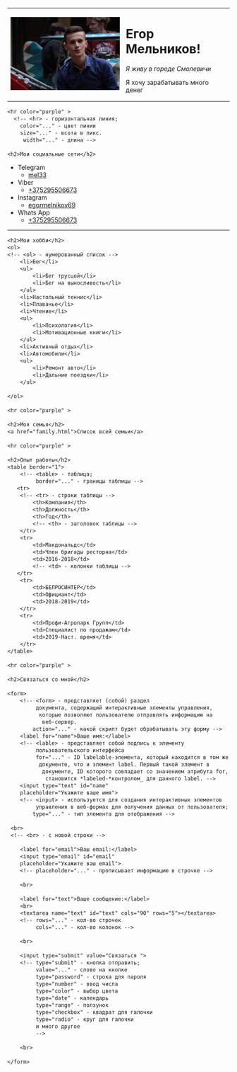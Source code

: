 <!DOCTYPE html>
<html>
<head>
    <meta charset="UTF-8" />
    <title>Egor CV</title>
    <!-- Наименование файла -->
</head>
<body> 
    <table cellspacing="15">
        <!-- <table> - таблица
            cellspacing="15" - расстояние между колонками -->
        <tr>
            <!-- tr - строки таблицы -->
            <td>
                <!-- td - колонки таблицы -->
                <img src="avatar.JPG" width="300" alt="Фото где я на 1 курсе">
                <!-- img - картинка; 
                src="..." - расположение файла
                width="300" - размер картинки; 
                alt="..." - описание фото -->
            </td>
            <td>
                <h1>Егор Мельников!</h1>
                <!-- <h1> - заголовок 1 уровня -->
                <p><em>Я живу в городе Смолевичи</em> </p>
                <!-- <p> - параграфы в тексте;
                    <em> - курсив -->
                 <p>Я хочу зарабатывать много денег</p>
            </td>
        </tr>
    </table>
    

    <hr color="purple" > 
      <!-- <hr> - горизонтальная линия;
        color="..." - цвет линии
        size="..." - всота в пикс.
         width="..." - длина -->

    <h2>Мои социальные сети</h2>
  <ul>
    <!-- <ul> - маркированный список -->
<li>Telegram 
    <!-- <li> - элемент списка;
         <ol> - нумерованный список  -->
<ul><li><a href="https://t.me/mel133" target="_blank">mel33</a></li> </ul>
</li>
        
 <li>Viber
 <ul><li><a href="+375295506673">+375295506673</a>
    <!-- <a> - наименование гиперссылки;
        href="..." - ссылка для перехода
        target="_blank" - открыть ссылку в новом окне;
     -->
    </li></ul>
</li>

<li>Instagram
<ul><li><a href="https://instagram.com/egormelnikov69" target="_blank">
     egormelnikov69 </a></li></ul>
 </li> 
        
<li>Whats App
<ul><li><a href="+375295506673">
    +375295506673</a></li></ul>
</li> 
<!-- ОСТАНОВИЛСЯ НА 50 МИНУТЕ -->
  </ul>

  <hr color="purple" > 

    <h2>Мои хобби</h2>
    <ol>
    <!-- <ol> - нумерованный список -->
        <li>Бег</li>
        <ul>
            <li>Бег трусцой</li>
            <li>Бег на выносливость</li>
        </ul>
        <li>Настольный теннис</li>
        <li>Плаванье</li>
        <li>Чтение</li>
        <ul>
            <li>Психология</li>
            <li>Мотивационные книги</li>
        </ul>
        <li>Активный отдых</li>
        <li>Автомобили</li>
        <ul>
            <li>Ремонт авто</li>
            <li>Дальние поездки</li>
        </ul>

    </ol>

    <hr color="purple" > 

    <h2>Моя семья</h2>
    <a href="family.html">Список всей семьи</a>

    <hr color="purple" > 

    <h2>Опыт работы</h2>
    <table border="1">
        <!-- <table> - таблица;
             border="..." - границы таблицы -->
       <tr>
        <!-- <tr> - строки таблицы -->
            <th>Компания</th>
            <th>Должность</th>
            <th>Год</th>
            <!-- <th> - заголовок таблицы -->
        </tr>
        <tr>
            <td>Макдональдс</td>
            <td>Член бригады ресторна</td>
            <td>2016-2018</td>
            <!-- <td> - колонки таблицы -->
       </tr>
        <tr>
            <td>БЕЛРОСИНТЕР</td>
            <td>Официант</td>
            <td>2018-2019</td>
        </tr>
        <tr>
            <td>Профи-Агропарк Групп</td>
            <td>Специалист по продажам</td>
            <td>2019-Наст. время</td>
        </tr>
    </table>

    <hr color="purple" > 

    <h2>Связаться со мной</h2>

    <form>
        <!-- <form> - представляет (собой) раздел
             документа, содержащий интерактивные элементы управления,
              которые позволяют пользователю отправлять информацию на
               веб-сервер.
            action="..." - какой скрипт будет обрабатывать эту форму -->
        <label for="name">Ваше имя:</label>
        <!-- <lable> - представляет собой подпись к элементу
             пользовательского интерфейса
             for="..." - ID labelable-элемента, который находится в том же
              документе, что и элемент label. Первый такой элемент в
               документе, ID которого совпадает со значением атрибута for,
                становится *labeled-*контролом_ для данного label. -->
        <input type="text" id="name" 
        placeholder="Укажите ваше имя">
        <!-- <input> - используется для создания интерактивных элементов
             управления в веб-формах для получения данных от пользователя;
            type="..." - тип элемента для отображения -->

     <br>
     <!-- <br> - с новой строки -->

        <label for="email">Ваш email:</label>
        <input type="email" id="email" 
        placeholder="Укажите ваш email">
        <!-- placeholder="..." - прописывает информацию в строчке -->

        <br>

        <label for="text">Ваше сообщение:</label>
        <br>
        <textarea name="text" id="text" cols="90" rows="5"></textarea>
        <!-- rows="..." - кол-во строчек
             cols="..." - кол-во колонок -->

        <br>

        <input type="submit" value="Связаться ">
        <!-- type="submit" - кнопка отправить;
             value="..." - слово на кнопке
             type="password" - строка для пароля
             type="number" - ввод числа
             type="color" - выбор цвета
             type="date" - календарь
             type="range" - ползунок
             type="checkbox" - квадрат для галочки
             type="radio" - круг для галочки
             и много другое
             -->
        
        <br>

    </form>


</body>
</html>
